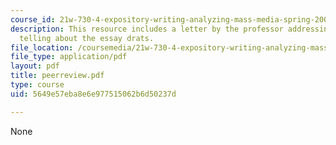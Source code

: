 ```yaml
---
course_id: 21w-730-4-expository-writing-analyzing-mass-media-spring-2001
description: This resource includes a letter by the professor addressing the students,
  telling about the essay drats.
file_location: /coursemedia/21w-730-4-expository-writing-analyzing-mass-media-spring-2001/5649e57eba8e6e977515062b6d50237d_peerreview.pdf
file_type: application/pdf
layout: pdf
title: peerreview.pdf
type: course
uid: 5649e57eba8e6e977515062b6d50237d

---
```

None
